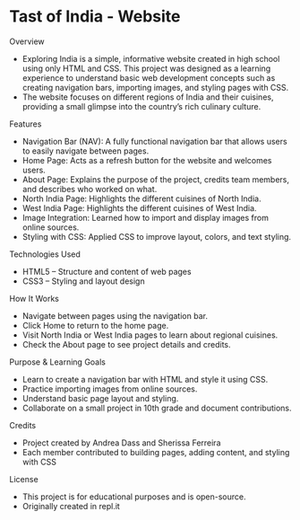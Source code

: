 # Tast of India - Website

Overview
- Exploring India is a simple, informative website created in high school using only HTML and CSS. This project was designed as a learning experience to understand basic web development concepts such as creating navigation bars, importing images, and styling pages with CSS.
- The website focuses on different regions of India and their cuisines, providing a small glimpse into the country’s rich culinary culture.

Features
- Navigation Bar (NAV): A fully functional navigation bar that allows users to easily navigate between pages.
- Home Page: Acts as a refresh button for the website and welcomes users.
- About Page: Explains the purpose of the project, credits team members, and describes who worked on what.
- North India Page: Highlights the different cuisines of North India.
- West India Page: Highlights the different cuisines of West India.
- Image Integration: Learned how to import and display images from online sources.
- Styling with CSS: Applied CSS to improve layout, colors, and text styling.

Technologies Used
- HTML5 – Structure and content of web pages
- CSS3 – Styling and layout design

How It Works
- Navigate between pages using the navigation bar.
- Click Home to return to the home page.
- Visit North India or West India pages to learn about regional cuisines.
- Check the About page to see project details and credits.

Purpose & Learning Goals
- Learn to create a navigation bar with HTML and style it using CSS.
- Practice importing images from online sources.
- Understand basic page layout and styling.
- Collaborate on a small project in 10th grade and document contributions.

Credits
- Project created by Andrea Dass and Sherissa Ferreira
- Each member contributed to building pages, adding content, and styling with CSS

License
- This project is for educational purposes and is open-source.
- Originally created in repl.it
